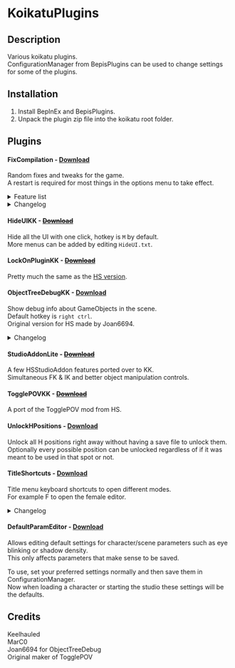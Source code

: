 # KoikatuPlugins

## Description
Various koikatu plugins.  
ConfigurationManager from BepisPlugins can be used to change settings for some of the plugins.

## Installation
1. Install BepInEx and BepisPlugins.
2. Unpack the plugin zip file into the koikatu root folder.

## Plugins

#### FixCompilation - [Download](https://github.com/Keelhauled/KoikatuPlugins/releases/download/second/FixCompilation.v1.0.1.zip)
Random fixes and tweaks for the game.  
A restart is required for most things in the options menu to take effect.

<details><summary>Feature list</summary>

```
- Hide the cameratarget
- Fix exceptions in certain hair accessories
- Huge performance gains in chara maker
- Disable character name in maker
```
</details>

<details><summary>Changelog</summary>

```
v1.0.1
- Better descriptions in ConfigurationManager
```
</details>

#### HideUIKK - [~~Download~~](https://github.com/Keelhauled/KoikatuPlugins/releases/download/first/HideUIKK.v1.0.0.zip)
Hide all the UI with one click, hotkey is `M` by default.  
More menus can be added by editing `HideUI.txt`.

#### LockOnPluginKK - [~~Download~~](https://github.com/Keelhauled/KoikatuPlugins/releases/download/first/LockOnPluginKK.v1.0.0.zip)
Pretty much the same as the [HS version](https://keelhauled.github.io/LockOnPlugin/).

#### ObjectTreeDebugKK - [Download](https://github.com/Keelhauled/KoikatuPlugins/releases/download/second/ObjectTreeDebugKK.v1.0.1.zip)
Show debug info about GameObjects in the scene.  
Default hotkey is `right ctrl`.  
Original version for HS made by Joan6694.

<details><summary>Changelog</summary>

```
v1.0.1
- Camera will no longer move when using the UI
```
</details>

#### StudioAddonLite - [~~Download~~](https://github.com/Keelhauled/KoikatuPlugins/releases/download/first/StudioAddonLite.v1.0.0.zip)
A few HSStudioAddon features ported over to KK.  
Simultaneous FK & IK and better object manipulation controls.

#### TogglePOVKK - [~~Download~~](https://github.com/Keelhauled/KoikatuPlugins/releases/download/first/TogglePOVKK.v1.0.0.zip)
A port of the TogglePOV mod from HS.

#### UnlockHPositions - [Download](https://github.com/Keelhauled/KoikatuPlugins/releases/download/first/UnlockHPositions.v1.0.0.zip)
Unlock all H positions right away without having a save file to unlock them.  
Optionally every possible position can be unlocked regardless of if it was meant to be used in that spot or not.

#### TitleShortcuts - [Download](https://github.com/Keelhauled/KoikatuPlugins/releases/download/third/TitleShortcuts.v1.1.1.zip)
Title menu keyboard shortcuts to open different modes.  
For example F to open the female editor.

<details><summary>Changelog</summary>

```
v1.1.1
- Removed method affecting the bepinex gameobject
```
```
v1.1.0
- Autostart options in ConfigurationManager
- Ability to cancel automatic start by holding esc
```
</details>

#### DefaultParamEditor - [Download](https://github.com/Keelhauled/KoikatuPlugins/releases/download/third/DefaultParamEditor.v1.0.0.zip)
Allows editing default settings for character/scene parameters such as eye blinking or shadow density.  
This only affects parameters that make sense to be saved.

To use, set your preferred settings normally and then save them in ConfigurationManager.  
Now when loading a character or starting the studio these settings will be the defaults.

## Credits
Keelhauled  
MarC0  
Joan6694 for ObjectTreeDebug  
Original maker of TogglePOV
